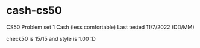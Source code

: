 # cash-cs50
CS50 Problem set 1 Cash (less comfortable)
Last tested 11/7/2022 (DD/MM)

check50 is 15/15 and style is 1.00 :D
